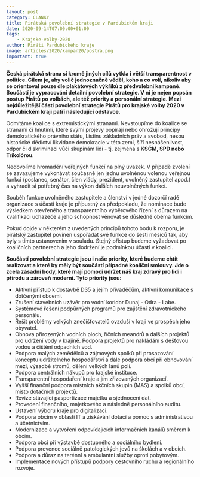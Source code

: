 ```yaml
---
layout: post
category: CLANKY
title: Pirátská povolební strategie v Pardubickém kraji 
date: 2020-09-14T07:00:00+01:00
tags:
    - Krajske-volby-2020
author: Piráti Pardubického kraje
image: articles/2020/kampan20/postra.png
important: true
---
```


**Česká pirátská strana si kromě jiných cílů vytkla i větší transparentnost v politice. Cílem je, aby volič jednoznačně věděl, koho a co volí, nikoliv aby se orientoval pouze dle plakátových výkřiků z předvolební kampaně. Součástí je vypracování detailní povolební strategie. V ní je nejen popsán postup Pirátů po volbách, ale též priority a personální strategie. Mezi nejdůležitější části povolební strategie Pirátů pro krajské volby 2020 v Pardubickém kraji patří následující odstavce.**

Odmítáme koalice s extremistickými stranami.  Nevstoupíme do koalice se stranami či hnutími, které svými projevy popírají nebo ohrožují principy demokratického právního státu, Listinu základních práv a svobod, nesou historické dědictví likvidace demokracie v této zemi, šíří nesnášenlivost, odpor či diskriminaci vůči skupinám lidí - tj. zejména s **KSČM, SPD nebo Trikolórou**.

Nedovolíme hromadění veřejných funkcí na plný úvazek. V případě zvolení se zavazujeme vykonávat současně jen jednu uvolněnou volenou veřejnou funkci (poslanec, senátor, člen vlády, prezident, uvolněný zastupitel apod.) a vyhradit si potřebný čas na výkon dalších neuvolněných funkcí. 

Souběh funkce uvolněného zastupitele a členství v jedné dozorčí radě organizace s účastí kraje je přípustný za předpokladu, že nominace bude výsledkem otevřeného a transparentního výběrového řízení s důrazem na kvalifikaci uchazeče a jeho schopnost věnovat se důsledně oběma funkcím.

Pokud dojde v některém z uvedených principů tohoto bodu k rozporu, je pirátský zastupitel povinen uspořádat své funkce do šesti měsíců tak, aby byly s tímto ustanovením v souladu. Stejný přístup budeme vyžadovat po koaličních partnerech a jeho dodržení je podmínkou účasti v koalici.


**Součástí povolební strategie jsou i naše priority, které budeme chtít realizovat a které by měly být součástí případné koaliční smlouvy. Jde o zcela zásadní body, které mají pomoci udržet náš kraj zdravý pro lidi i přírodu a zároveň moderní. 
Tyto priority jsou:**


- Aktivní přístup k dostavbě D35 a jejím přivaděčům, aktivní komunikace s dotčenými obcemi.
- Zrušení stavebních uzávěr pro vodní koridor Dunaj - Odra - Labe.
- Systémové řešení podpůrných programů pro zajištění zdravotnického personálu.
- Řešit problémy velkých znečišťovatelů ovzduší v kraji ve prospěch jeho obyvatel.
- Obnova přirozených vodních ploch, říčních meandrů a dalších projektů pro udržení vody v krajině. Podpora projektů pro nakládání s dešťovou vodou a čištění odpadních vod.
- Podpora malých zemědělců a zájmových spolků při prosazování konceptu udržitelného hospodářství a dále podpora obcí při obnovování mezí, výsadbě stromů, dělení velkých lánů polí.
- Podpora centrálních nákupů pro krajské instituce.
- Transparentní hospodaření kraje a jím zřizovaných organizací.
- Vyšší finanční podpora místních akčních skupin (MAS) a spolků obcí, místo dotačních projektů.
- Revize stávající pasportizace majetku a sjednocení dat.
- Provedení finančního, majetkového a následně personálního auditu.
- Ustavení výboru kraje pro digitalizaci.
- Podpora obcím v oblasti IT a získávání dotací a pomoc s administrativou a účetnictvím.
- Modernizace a vytvoření odpovídajících informačních kanálů směrem k obcím.
- Podpora obcí při výstavbě dostupného a sociálního bydlení.
- Podpora prevence sociálně patologických jevů na školách a v obcích.
- Podpora a důraz na terénní a ambulantní služby oproti pobytovým.
- Implementace nových přístupů podpory cestovního ruchu a regionálního rozvoje.

